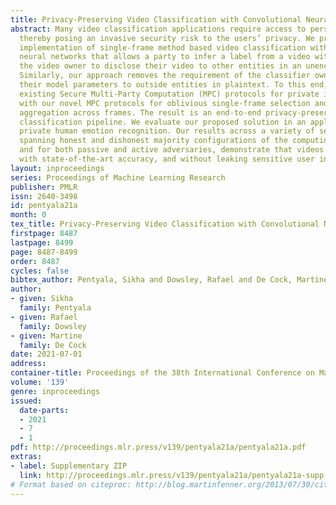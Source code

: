 ```yaml
---
title: Privacy-Preserving Video Classification with Convolutional Neural Networks
abstract: Many video classification applications require access to personal data,
  thereby posing an invasive security risk to the users’ privacy. We propose a privacy-preserving
  implementation of single-frame method based video classification with convolutional
  neural networks that allows a party to infer a label from a video without necessitating
  the video owner to disclose their video to other entities in an unencrypted manner.
  Similarly, our approach removes the requirement of the classifier owner from revealing
  their model parameters to outside entities in plaintext. To this end, we combine
  existing Secure Multi-Party Computation (MPC) protocols for private image classification
  with our novel MPC protocols for oblivious single-frame selection and secure label
  aggregation across frames. The result is an end-to-end privacy-preserving video
  classification pipeline. We evaluate our proposed solution in an application for
  private human emotion recognition. Our results across a variety of security settings,
  spanning honest and dishonest majority configurations of the computing parties,
  and for both passive and active adversaries, demonstrate that videos can be classified
  with state-of-the-art accuracy, and without leaking sensitive user information.
layout: inproceedings
series: Proceedings of Machine Learning Research
publisher: PMLR
issn: 2640-3498
id: pentyala21a
month: 0
tex_title: Privacy-Preserving Video Classification with Convolutional Neural Networks
firstpage: 8487
lastpage: 8499
page: 8487-8499
order: 8487
cycles: false
bibtex_author: Pentyala, Sikha and Dowsley, Rafael and De Cock, Martine
author:
- given: Sikha
  family: Pentyala
- given: Rafael
  family: Dowsley
- given: Martine
  family: De Cock
date: 2021-07-01
address:
container-title: Proceedings of the 38th International Conference on Machine Learning
volume: '139'
genre: inproceedings
issued:
  date-parts:
  - 2021
  - 7
  - 1
pdf: http://proceedings.mlr.press/v139/pentyala21a/pentyala21a.pdf
extras:
- label: Supplementary ZIP
  link: http://proceedings.mlr.press/v139/pentyala21a/pentyala21a-supp.zip
# Format based on citeproc: http://blog.martinfenner.org/2013/07/30/citeproc-yaml-for-bibliographies/
---
```

